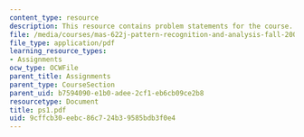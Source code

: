 ```yaml
---
content_type: resource
description: This resource contains problem statements for the course.
file: /media/courses/mas-622j-pattern-recognition-and-analysis-fall-2006/9cffcb30eebc86c724b39585bdb3f0e4_ps1.pdf
file_type: application/pdf
learning_resource_types:
- Assignments
ocw_type: OCWFile
parent_title: Assignments
parent_type: CourseSection
parent_uid: b7594090-e1b0-adee-2cf1-eb6cb09ce2b8
resourcetype: Document
title: ps1.pdf
uid: 9cffcb30-eebc-86c7-24b3-9585bdb3f0e4
---
```

